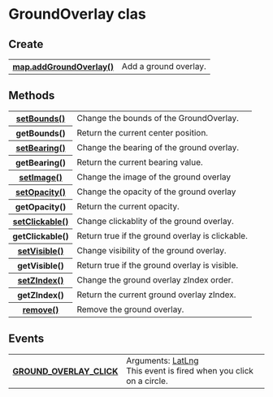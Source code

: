 # GroundOverlay clas

## Create

<table>
    <tr>
        <th><a href="./addGroundOverlay/README.md">map.addGroundOverlay()</a></th>
        <td>Add a ground overlay.</td>
    </tr>
</table>

## Methods
<table>
    <tr>
        <th><a href="./setBounds/README.md">setBounds()</a></th>
        <td>Change the bounds of the GroundOverlay.</td>
    </tr>
    <tr>
        <th>getBounds()</th>
        <td>Return the current center position.</td>
    </tr>
    <tr>
        <th><a href="./setBearing/README.md">setBearing()</a></th>
        <td>Change the bearing of the ground overlay.</td>
    </tr>
    <tr>
        <th>getBearing()</th>
        <td>Return the current bearing value.</td>
    </tr>
    <tr>
        <th><a href="./setImage/README.md">setImage()</a></th>
        <td>Change the image of the ground overlay</td>
    </tr>
    <tr>
        <th><a href="./setOpacity/README.md">setOpacity()</a></th>
        <td>Change the opacity of the ground overlay</td>
    </tr>
    <tr>
        <th>getOpacity()</th>
        <td>Return the current opacity.</td>
    </tr>
    <tr>
        <th><a href="./setClickable/README.md">setClickable()</a></th>
        <td>Change clickablity of the ground overlay.</td>
    </tr>
    <tr>
        <th>getClickable()</th>
        <td>Return true if the ground overlay is clickable.</td>
    </tr>
    <tr>
        <th><a href="./setVisible/README.md">setVisible()</a></th>
        <td>Change visibility of the ground overlay.</td>
    </tr>
    <tr>
        <th>getVisible()</th>
        <td>Return true if the ground overlay is visible.</td>
    </tr>
    <tr>
        <th><a href="./setZIndex/README.md">setZIndex()</a></th>
        <td>Change the ground overlay zIndex order.</td>
    </tr>
    <tr>
        <th>getZIndex()</th>
        <td>Return the current ground overlay zIndex.</td>
    </tr>
    <tr>
        <th><a href="./remove/README.md">remove()</a></th>
        <td>Remove the ground overlay.</td>
    </tr>
</table>

## Events
<table>
    <tr>
        <th><a href="./GROUND_OVERLAY_CLICK/README.md">GROUND_OVERLAY_CLICK</a></th>
        <td>Arguments:  <a href="../LatLng/README.md">LatLng</a><br>This event is fired when you click on a circle.</td>
    </tr>
</table>
